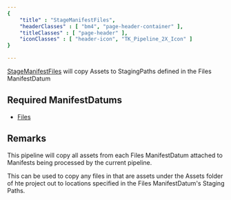 ```yaml
---
{ 
	"title" : "StageManifestFiles",
	"headerClasses" : [ "bm4", "page-header-container" ],
	"titleClasses" : [ "page-header" ],
	"iconClasses" : [ "header-icon", "TK_Pipeline_2X_Icon" ]
}

---
```


[StageManifestFiles](assetlink://GUID/3570c76eb7a5c3c45942d9295a150917) will copy Assets to StagingPaths defined in the Files ManifestDatum

## Required ManifestDatums

* [Files](assetlink://GUID/4b243ff405b33b94dbf5b6775dd9aa33)

## Remarks

This pipeline will copy all assets from each Files ManifestDatum attached to Manifests being processed by the current pipeline.

This can be used to copy any files in that are assets under the Assets folder of hte project out to locations specified in the Files ManifestDatum's Staging Paths.